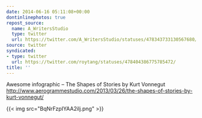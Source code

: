 ```yaml
---
date: 2014-06-16 05:11:08+00:00
dontinlinephotos: true
repost_source:
  name: A_WritersStudio
  type: twitter
  url: https://twitter.com/A_WritersStudio/statuses/478343733130567680/
source: twitter
syndicated:
- type: twitter
  url: https://twitter.com/roytang/statuses/478404386775785472/
title: ''
---
```


Awesome infographic – The Shapes of Stories by Kurt Vonnegut http://www.aerogrammestudio.com/2013/03/26/the-shapes-of-stories-by-kurt-vonnegut/ 

{{< img src="BqNrFzpIYAA2iIj.png" >}}